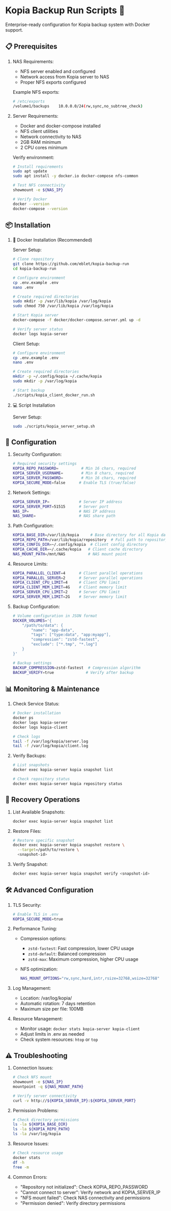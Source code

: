 Kopia Backup Run Scripts 🚀
======================

Enterprise-ready configuration for Kopia backup system with Docker support.

📋 Prerequisites
---------------------

1. NAS Requirements:
   - NFS server enabled and configured
   - Network access from Kopia server to NAS
   - Proper NFS exports configured

   Example NFS exports:
   ```bash
   # /etc/exports
   /volume1/backups    10.0.0.0/24(rw,sync,no_subtree_check)
   ```

2. Server Requirements:
   - Docker and docker-compose installed
   - NFS client utilities
   - Network connectivity to NAS
   - 2GB RAM minimum
   - 2 CPU cores minimum

   Verify environment:
   ```bash
   # Install requirements
   sudo apt update
   sudo apt install -y docker.io docker-compose nfs-common

   # Test NFS connectivity
   showmount -e ${NAS_IP}
   
   # Verify Docker
   docker --version
   docker-compose --version
   ```

📦 Installation
---------------------

1. 🐳 Docker Installation (Recommended)

   Server Setup:
   ```bash
   # Clone repository
   git clone https://github.com/eblet/kopia-backup-run   
   cd kopia-backup-run

   # Configure environment
   cp .env.example .env
   nano .env

   # Create required directories
   sudo mkdir -p /var/lib/kopia /var/log/kopia
   sudo chmod 750 /var/lib/kopia /var/log/kopia

   # Start Kopia server
   docker-compose -f docker/docker-compose.server.yml up -d

   # Verify server status
   docker logs kopia-server
   ```

   Client Setup:
   ```bash
   # Configure environment
   cp .env.example .env
   nano .env

   # Create required directories
   mkdir -p ~/.config/kopia ~/.cache/kopia
   sudo mkdir -p /var/log/kopia

   # Start backup
   ./scripts/kopia_client_docker_run.sh
   ```

2. 💻 Script Installation

   Server Setup:
   ```bash
   sudo ./scripts/kopia_server_setup.sh
   ```

🔑 Configuration
---------------

1. Security Configuration:
   ```bash
   # Required security settings
   KOPIA_REPO_PASSWORD=          # Min 16 chars, required
   KOPIA_SERVER_USERNAME=        # Min 8 chars, required
   KOPIA_SERVER_PASSWORD=        # Min 16 chars, required
   KOPIA_SECURE_MODE=false      # Enable TLS (true/false)
   ```

2. Network Settings:
   ```bash
   KOPIA_SERVER_IP=             # Server IP address
   KOPIA_SERVER_PORT=51515      # Server port
   NAS_IP=                      # NAS IP address
   NAS_SHARE=                   # NAS share path
   ```

3. Path Configuration:
   ```bash
   KOPIA_BASE_DIR=/var/lib/kopia     # Base directory for all Kopia data
   KOPIA_REPO_PATH=/var/lib/kopia/repository  # Full path to repository
   KOPIA_CONFIG_DIR=~/.config/kopia  # Client config directory
   KOPIA_CACHE_DIR=~/.cache/kopia   # Client cache directory
   NAS_MOUNT_PATH=/mnt/NAS          # NAS mount point
   ```

4. Resource Limits:
   ```bash
   KOPIA_PARALLEL_CLIENT=4      # Client parallel operations
   KOPIA_PARALLEL_SERVER=2      # Server parallel operations
   KOPIA_CLIENT_CPU_LIMIT=4     # Client CPU limit
   KOPIA_CLIENT_MEM_LIMIT=4G    # Client memory limit
   KOPIA_SERVER_CPU_LIMIT=2     # Server CPU limit
   KOPIA_SERVER_MEM_LIMIT=2G    # Server memory limit
   ```

5. Backup Configuration:
   ```bash
   # Volume configuration in JSON format
   DOCKER_VOLUMES='{
       "/path/to/data": {
           "name": "app-data",
           "tags": ["type:data", "app:myapp"],
           "compression": "zstd-fastest",
           "exclude": ["*.tmp", "*.log"]
       }
   }'

   # Backup settings
   BACKUP_COMPRESSION=zstd-fastest  # Compression algorithm
   BACKUP_VERIFY=true              # Verify after backup
   ```

📊 Monitoring & Maintenance
-------------------------

1. Check Service Status:
   ```bash
   # Docker installation
   docker ps
   docker logs kopia-server
   docker logs kopia-client

   # Check logs
   tail -f /var/log/kopia/server.log
   tail -f /var/log/kopia/client.log
   ```

2. Verify Backups:
   ```bash
   # List snapshots
   docker exec kopia-server kopia snapshot list

   # Check repository status
   docker exec kopia-server kopia repository status
   ```

🔄 Recovery Operations
-------------------

1. List Available Snapshots:
   ```bash
   docker exec kopia-server kopia snapshot list
   ```

2. Restore Files:
   ```bash
   # Restore specific snapshot
   docker exec kopia-server kopia snapshot restore \
     --target=/path/to/restore \
     <snapshot-id>
   ```

3. Verify Snapshot:
   ```bash
   docker exec kopia-server kopia snapshot verify <snapshot-id>
   ```

🛠️ Advanced Configuration
-----------------------

1. TLS Security:
   ```bash
   # Enable TLS in .env
   KOPIA_SECURE_MODE=true
   ```

2. Performance Tuning:
   - Compression options:
     - `zstd-fastest`: Fast compression, lower CPU usage
     - `zstd-default`: Balanced compression
     - `zstd-max`: Maximum compression, higher CPU usage
   
   - NFS optimization:
     ```bash
     NAS_MOUNT_OPTIONS="rw,sync,hard,intr,rsize=32768,wsize=32768"
     ```

3. Log Management:
   - Location: /var/log/kopia/
   - Automatic rotation: 7 days retention
   - Maximum size per file: 100MB

4. Resource Management:
   - Monitor usage: `docker stats kopia-server kopia-client`
   - Adjust limits in .env as needed
   - Check system resources: `htop` or `top`

⚠️ Troubleshooting
----------------

1. Connection Issues:
   ```bash
   # Check NFS mount
   showmount -e ${NAS_IP}
   mountpoint -q ${NAS_MOUNT_PATH}

   # Verify server connectivity
   curl -v http://${KOPIA_SERVER_IP}:${KOPIA_SERVER_PORT}
   ```

2. Permission Problems:
   ```bash
   # Check directory permissions
   ls -la ${KOPIA_BASE_DIR}
   ls -la ${KOPIA_REPO_PATH}
   ls -la /var/log/kopia
   ```

3. Resource Issues:
   ```bash
   # Check resource usage
   docker stats
   df -h
   free -m
   ```

4. Common Errors:
   - "Repository not initialized": Check KOPIA_REPO_PASSWORD
   - "Cannot connect to server": Verify network and KOPIA_SERVER_IP
   - "NFS mount failed": Check NAS connectivity and permissions
   - "Permission denied": Verify directory permissions